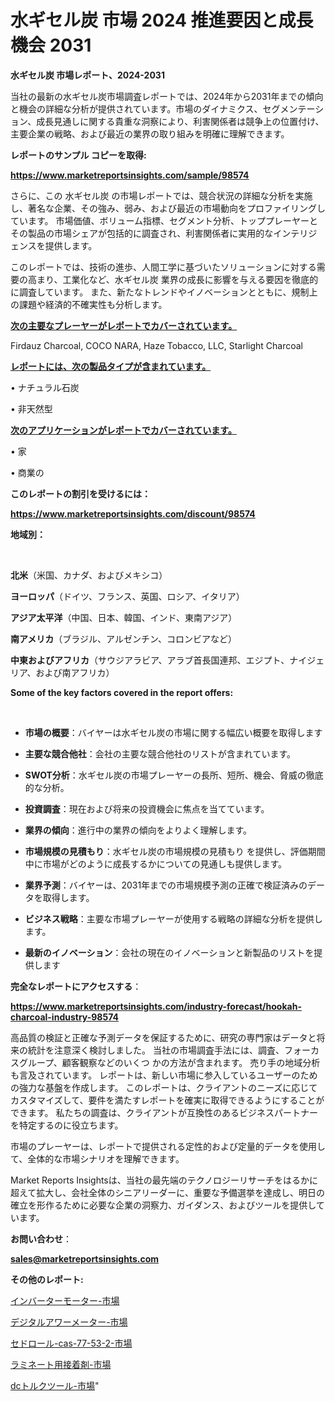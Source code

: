# 水ギセル炭 市場 2024 推進要因と成長機会 2031

<strong>水ギセル炭 市場レポート、2024-2031</strong>

当社の最新の水ギセル炭市場調査レポートでは、2024年から2031年までの傾向と機会の詳細な分析が提供されています。市場のダイナミクス、セグメンテーション、成長見通しに関する貴重な洞察により、利害関係者は競争上の位置付け、主要企業の戦略、および最近の業界の取り組みを明確に理解できます。



<strong>レポートのサンプル コピーを取得:</strong> <a href=https://www.marketreportsinsights.com/sample/98574>

<strong><u>https://www.marketreportsinsights.com/sample/98574</u></strong></a>

さらに、この 水ギセル炭 の市場レポートでは、競合状況の詳細な分析を実施し、著名な企業、その強み、弱み、および最近の市場動向をプロファイリングしています。 市場価値、ボリューム指標、セグメント分析、トッププレーヤーとその製品の市場シェアが包括的に調査され、利害関係者に実用的なインテリジェンスを提供します。

このレポートでは、技術の進歩、人間工学に基づいたソリューションに対する需要の高まり、工業化など、水ギセル炭 業界の成長に影響を与える要因を徹底的に調査しています。 また、新たなトレンドやイノベーションとともに、規制上の課題や経済的不確実性も分析します。



<strong><u>次の主要なプレーヤーがレポートでカバーされています。</u></strong>

Firdauz Charcoal, COCO NARA, Haze Tobacco, LLC, Starlight Charcoal



<strong><u><b>レポートには、次の製品タイプが含まれています。</b></u></strong>

• ナチュラル石炭

• 非天然型



<strong><u><b>次のアプリケーションがレポートでカバーされています。</b></u></strong>

• 家

• 商業の



<strong><b>このレポートの割引を受けるには：</b></strong>

<a href=https://www.marketreportsinsights.com/discount/98574>

<strong><u>https://www.marketreportsinsights.com/discount/98574</u></strong></a>



<strong>地域別：</strong>

<strong> </strong>



<strong>北米</strong>（米国、カナダ、およびメキシコ）



<strong>ヨーロッパ</strong>（ドイツ、フランス、英国、ロシア、イタリア）



<strong>アジア太平洋</strong>（中国、日本、韓国、インド、東南アジア）



<strong>南アメリカ</strong>（ブラジル、アルゼンチン、コロンビアなど）



<strong>中東およびアフリカ</strong>（サウジアラビア、アラブ首長国連邦、エジプト、ナイジェリア、および南アフリカ）



<strong>Some of the key factors covered in the report offers:</strong>

<strong> </strong>
<ul>
  <li>

<strong>市場の概要</strong>：バイヤーは水ギセル炭の市場に関する幅広い概要を取得します</li>
  <li>

<strong>主要な競合他社</strong>：会社の主要な競合他社のリストが含まれています。</li>
  <li>

<strong>SWOT分析</strong>：水ギセル炭の市場プレーヤーの長所、短所、機会、脅威の徹底的な分析。</li>
  <li>

<strong>投資調査</strong>：現在および将来の投資機会に焦点を当てています。</li>
  <li>

<strong>業界の傾向</strong>：進行中の業界の傾向をよりよく理解します。</li>
  <li>

<strong>市場規模の見積もり</strong>：水ギセル炭の市場規模の見積もり を提供し、評価期間中に市場がどのように成長するかについての見通しも提供します。</li>
  <li>

<strong>業界予測</strong>：バイヤーは、2031年までの市場規模予測の正確で検証済みのデータを取得します。</li>
  <li>

<strong>ビジネス戦略</strong>：主要な市場プレーヤーが使用する戦略の詳細な分析を提供します。</li>
  <li>

<strong>最新のイノベーション</strong>：会社の現在のイノベーションと新製品のリストを提供します</li>
</ul>


<strong>完全なレポートにアクセスする</strong>：

<a href=https://www.marketreportsinsights.com/industry-forecast/hookah-charcoal-industry-98574>

<strong><u>https://www.marketreportsinsights.com/industry-forecast/hookah-charcoal-industry-98574</u></strong></a>

高品質の検証と正確な予測データを保証するために、研究の専門家はデータと将来の統計を注意深く検討しました。 当社の市場調査手法には、調査、フォーカスグループ、顧客観察などのいくつ かの方法が含まれます。 売り手の地域分析も言及されています。 レポートは、新しい市場に参入しているユーザーのための強力な基盤を作成します。 このレポートは、クライアントのニーズに応じてカスタマイズして、要件を満たすレポートを確実に取得できるようにすることができます。 私たちの調査は、クライアントが互換性のあるビジネスパートナーを特定するのに役立ちます。

市場のプレーヤーは、レポートで提供される定性的および定量的データを使用して、全体的な市場シナリオを理解できます。

Market Reports Insightsは、当社の最先端のテクノロジーリサーチをはるかに超えて拡大し、会社全体のシニアリーダーに、重要な予備選挙を達成し、明日の確立を形作るために必要な企業の洞察力、ガイダンス、およびツールを提供しています。



<strong><b>お問い合わせ</b></strong>：

<a href=mailto:sales@marketreportsinsights.com>

<strong><u>sales@marketreportsinsights.com</u></strong></a>



<strong>その他のレポート:</strong>

<a href=https://www.linkedin.com/pulse/インバーターモーター-市場-2023-swot-分析と最新イノベーション-cxxvf/>インバーターモーター-市場</a>

<a href=https://www.linkedin.com/pulse/デジタルアワーメーター-市場-2023-収益と成長ドライバー-2030-dshhf/>デジタルアワーメーター-市場</a>

<a href=https://www.linkedin.com/pulse/セドロール-cas-77-53-2-市場-2023-新興市場-将来の動向と市場需要-ue9tf/>セドロール-cas-77-53-2-市場</a>

<a href=https://www.linkedin.com/pulse/ラミネート用接着剤-市場-2023-収益と成長ドライバー-2030-analytics-achievers-24-analysis-glmxc/>ラミネート用接着剤-市場</a>

<a href=https://www.linkedin.com/pulse/dcトルクツール-市場-2023-収益と成長ドライバー-2030-analytics-achievers-24-analysis-wzk8f/>dcトルクツール-市場</a>"

